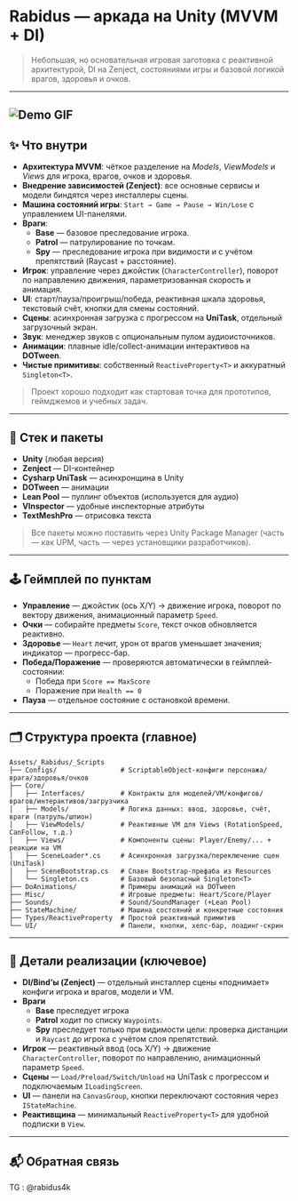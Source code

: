 
# Rabidus — аркада на Unity (MVVM + DI)

> Небольшая, но основательная игровая заготовка с реактивной архитектурой, DI на Zenject, состояниями игры и базовой логикой врагов, здоровья и очков.

---
![Demo GIF](Assets/_Rabidus/Gif/gif.gif)
---

## ✨ Что внутри

- **Архитектура MVVM**: чёткое разделение на *Models*, *ViewModels* и *Views* для игрока, врагов, очков и здоровья.  
- **Внедрение зависимостей (Zenject)**: все основные сервисы и модели биндятся через инсталлеры сцены.  
- **Машина состояний игры**: `Start → Game → Pause → Win/Lose` с управлением UI-панелями.  
- **Враги**:
  - **Base** — базовое преследование игрока.
  - **Patrol** — патрулирование по точкам.
  - **Spy** — преследование игрока при видимости и с учётом препятствий (Raycast + расстояние).  
- **Игрок**: управление через джойстик (`CharacterController`), поворот по направлению движения, параметризованная скорость и анимация.  
- **UI**: старт/пауза/проигрыш/победа, реактивная шкала здоровья, текстовый счёт, кнопки для смены состояний.  
- **Сцены**: асинхронная загрузка с прогрессом на **UniTask**, отдельный загрузочный экран.  
- **Звук**: менеджер звуков с опциональным пулом аудиоисточников.  
- **Анимации**: плавные idle/collect-анимации интерактивов на **DOTween**.  
- **Чистые примитивы**: собственный `ReactiveProperty<T>` и аккуратный `Singleton<T>`.

> Проект хорошо подходит как стартовая точка для прототипов, геймджемов и учебных задач.

---

## 🧩 Стек и пакеты

- **Unity** (любая версия)
- **Zenject** — DI-контейнер
- **Cysharp UniTask** — асинхронщина в Unity
- **DOTween** — анимации
- **Lean Pool** — пуллинг объектов (используется для аудио)
- **VInspector** — удобные инспекторные атрибуты
- **TextMeshPro** — отрисовка текста

> Все пакеты можно поставить через Unity Package Manager (часть — как UPM, часть — через установщики разработчиков).

---

## 🕹️ Геймплей по пунктам

- **Управление** — джойстик (ось X/Y) → движение игрока, поворот по вектору движения, анимационный параметр `Speed`.  
- **Очки** — собирайте предметы `Score`, текст очков обновляется реактивно.  
- **Здоровье** — `Heart` лечит, урон от врагов уменьшает значения; индикатор — прогресс-бар.  
- **Победа/Поражение** — проверяются автоматически в геймплей-состоянии:
  - Победа при `Score == MaxScore`
  - Поражение при `Health == 0`  
- **Пауза** — отдельное состояние с остановкой времени.

---

## 🗂️ Структура проекта (главное)

```
Assets/_Rabidus/_Scripts
├── Configs/                # ScriptableObject-конфиги персонажа/врага/здоровья/очков
├── Core/
│   ├── Interfaces/         # Контракты для моделей/VM/конфигов/врагов/интерактивов/загрузчика
│   ├── Models/             # Логика данных: ввод, здоровье, счёт, враги (патруль/шпион)
│   ├── ViewModels/         # Реактивные VM для Views (RotationSpeed, CanFollow, т.д.)
│   ├── Views/              # Компоненты сцены: Player/Enemy/... + реакции на VM
│   ├── SceneLoader*.cs     # Асинхронная загрузка/переключение сцен (UniTask)
│   ├── SceneBootstrap.cs   # Спавн Bootstrap-префаба из Resources
│   └── Singleton.cs        # Базовый безопасный Singleton<T>
├── DoAnimations/           # Примеры анимаций на DOTween
├── Misc/                   # Игровые предметы: Heart/Score/Player
├── Sounds/                 # Sound/SoundManager (+Lean Pool)
├── StateMachine/           # Машина состояний и конкретные состояния
├── Types/ReactiveProperty  # Простой реактивный примитив
└── UI/                     # Панели, кнопки, хелс-бар, лоадинг-скрин
```

---

## 🧠 Детали реализации (ключевое)

- **DI/Bind’ы (Zenject)** — отдельный инсталлер сцены «поднимает» конфиги игрока и врагов, модели и VM.  
- **Враги**
  - **Base** преследует игрока
  - **Patrol** ходит по списку `Waypoints`.  
  - **Spy** преследует только при видимости цели: проверка дистанции и `Raycast` до игрока с учётом слоя препятствий.  
- **Игрок** — реактивный ввод (ось X/Y) → движение `CharacterController`, поворот по направлению, анимационный параметр `Speed`.  
- **Сцены** — `Load/Preload/Switch/Unload` на UniTask c прогрессом и подключаемым `ILoadingScreen`.  
- **UI** — панели на `CanvasGroup`, кнопки переключают состояния через `IStateMachine`.  
- **Реактивщина** — минимальный `ReactiveProperty<T>` для удобной подписки в `View`.

---

## 📬 Обратная связь
TG : @rabidus4k
